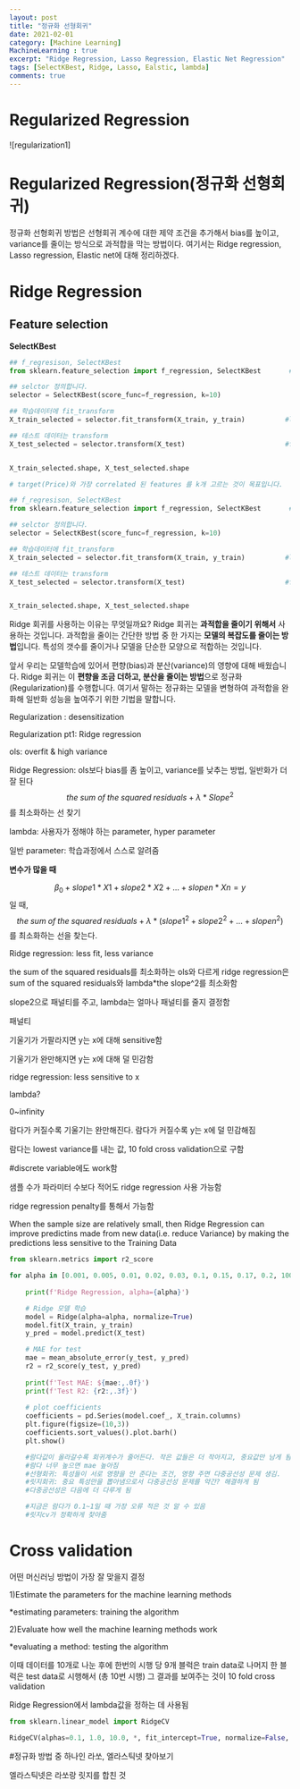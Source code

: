 ```yaml
---
layout: post
title: "정규화 선형회귀"
date: 2021-02-01
category: [Machine Learning]
MachineLearning : true 
excerpt: "Ridge Regression, Lasso Regression, Elastic Net Regression"
tags: [SelectKBest, Ridge, Lasso, Ealstic, lambda]
comments: true
---
```




# Regularized Regression

![regularization1]

# Regularized Regression(정규화 선형회귀)

정규화 선형회귀 방법은 선형회귀 계수에 대한 제약 조건을 추가해서 bias를 높이고, variance를 줄이는 방식으로 과적합을 막는 방법이다. 여기서는 Ridge regression, Lasso regression, Elastic net에 대해 정리하겠다.



# Ridge Regression



## Feature selection

**SelectKBest**

```python
## f_regresison, SelectKBest
from sklearn.feature_selection import f_regression, SelectKBest       #f_regression은 selectKbest 안에서 쓰는 거, regression 모델 쓸 때 사용 <->f_classification

## selctor 정의합니다.
selector = SelectKBest(score_func=f_regression, k=10)

## 학습데이터에 fit_transform 
X_train_selected = selector.fit_transform(X_train, y_train)          #label 넣어줌, label과 feature의 상관관계를 계산하기 때문

## 테스트 데이터는 transform
X_test_selected = selector.transform(X_test)                         #fit은 y_test를 attribute로 갖지 않음


X_train_selected.shape, X_test_selected.shape    
```

```python
# target(Price)와 가장 correlated 된 features 를 k개 고르는 것이 목표입니다.

## f_regresison, SelectKBest
from sklearn.feature_selection import f_regression, SelectKBest       #f_regression은 selectKbest 안에서 쓰는 거, regression 모델 쓸 때 사용 <->f_classification

## selctor 정의합니다.
selector = SelectKBest(score_func=f_regression, k=10)

## 학습데이터에 fit_transform 
X_train_selected = selector.fit_transform(X_train, y_train)          #label 넣어줌, label과 feature의 상관관계를 계산하기 때문

## 테스트 데이터는 transform
X_test_selected = selector.transform(X_test)                         #fit은 y_test를 attribute로 갖지 않음


X_train_selected.shape, X_test_selected.shape    
```



Ridge 회귀를 사용하는 이유는 무엇일까요? Ridge 회귀는 **과적합을 줄이기 위해서** 사용하는 것입니다. 과적합을 줄이는 간단한 방법 중 한 가지는 **모델의 복잡도를 줄이는 방법**입니다. 특성의 갯수를 줄이거나 모델을 단순한 모양으로 적합하는 것입니다.

앞서 우리는 모델학습에 있어서 편향(bias)과 분산(variance)의 영향에 대해 배웠습니다. Ridge 회귀는 이 **편향을 조금 더하고, 분산을 줄이는 방법**으로 정규화(Regularization)를 수행합니다. 여기서 말하는 정규화는 모델을 변형하여 과적합을 완화해 일반화 성능을 높여주기 위한 기법을 말합니다.



Regularization : desensitization

Regularization pt1: Ridge regression

ols: overfit & high variance

Ridge Regression: ols보다 bias를 좀 높이고, variance를 낮추는 방법, 일반화가 더 잘 된다
$$
the\; sum\; of\; the\; squared\; residuals + \lambda*Slope^2
$$
를 최소화하는 선 찾기



lambda: 사용자가 정해야 하는 parameter, hyper parameter

일반 parameter: 학습과정에서 스스로 알려줌



**변수가 많을 때**


$$
\beta_0 + slope1*X1 +slope2*X2+...+slopen*Xn = y
$$
일 때,
$$
the\;sum\;of\;the\;squared\;residuals +\lambda*(slope1^2+slope2^2+...+slopen^2)
$$
를 최소화하는 선을 찾는다.





Ridge regression: less fit, less variance

the sum of the squared residuals를 최소화하는 ols와 다르게 ridge regression은  sum of the squared residuals와 lambda*the slope^2를 최소화함

slope2으로 패널티를 주고, lambda는 얼마나 패널티를 줄지 결정함



패널티 

기울기가 가팔라지면 y는 x에 대해 sensitive함

기울기가 완만해지면 y는 x에 대해 덜 민감함

ridge regression: less sensitive to x



lambda?

0~infinity

람다가 커질수록 기울기는 완만해진다. 람다가 커질수록 y는 x에 덜 민감해짐

람다는 lowest variance를 내는 값, 10 fold cross validation으로 구함



#discrete variable에도 work함



샘플 수가 파라미터 수보다 적어도 ridge regression 사용 가능함

ridge regression penalty를 통해서 가능함

When the sample size are relatively small, then Ridge Regression can improve predictins made from new data(i.e. reduce Variance) by making the predictions less sensitive to the Training Data

```python
from sklearn.metrics import r2_score

for alpha in [0.001, 0.005, 0.01, 0.02, 0.03, 0.1, 0.15, 0.17, 0.2, 100.0, 1000.0]:
        
    print(f'Ridge Regression, alpha={alpha}')

    # Ridge 모델 학습
    model = Ridge(alpha=alpha, normalize=True)  
    model.fit(X_train, y_train)
    y_pred = model.predict(X_test)

    # MAE for test
    mae = mean_absolute_error(y_test, y_pred)
    r2 = r2_score(y_test, y_pred)
    
    print(f'Test MAE: ${mae:,.0f}')
    print(f'Test R2: {r2:,.3f}')
    
    # plot coefficients
    coefficients = pd.Series(model.coef_, X_train.columns)
    plt.figure(figsize=(10,3))
    coefficients.sort_values().plot.barh()
    plt.show()

    #람다값이 올라갈수록 회귀계수가 줄어든다. 작은 값들은 더 작아지고, 중요값만 남게 됨->어느정도 ridge가 학습을 하면서 feature selection 역할을 한다고 할 수 있음
    #람다 너무 높으면 mae 높아짐
    #선형회귀: 특성들이 서로 영향을 안 준다는 조건, 영향 주면 다중공선성 문제 생김. 
    #릿지회귀: 중요 특성만을 뽑아냄으로서 다중공선성 문제를 약간? 해결하게 됨
    #다중공선성은 다음에 더 다루게 됨

    #지금은 람다가 0.1~1일 때 가장 오류 적은 것 알 수 있음
    #릿지cv가 정확하게 찾아줌

```



# Cross validation

어떤 머신러닝 방법이 가장 잘 맞을지 결정

1)Estimate the parameters for the machine learning methods

*estimating parameters: training the algorithm

2)Evaluate how well the machine learning methods work

*evaluating a method: testing the algorithm

이때 데이터를 10개로 나눈 후에 한번의 시행 당 9개 블럭은 train data로 나머지 한 블럭은 test data로 시행해서 (총 10번 시행) 그 결과를 보여주는 것이 10 fold cross validation

Ridge Regression에서 lambda값을 정하는 데 사용됨

```python
from sklearn.linear_model import RidgeCV

RidgeCV(alphas=0.1, 1.0, 10.0, *, fit_intercept=True, normalize=False, scoring=None, cv=None, gcv_mode=None, store_cv_values=False, alpha_per_target=False)
```









#정규화 방법 중 하나인 라쏘, 엘라스틱넷 찾아보기

엘라스틱넷은 라쏘랑 릿지를 합친 것

